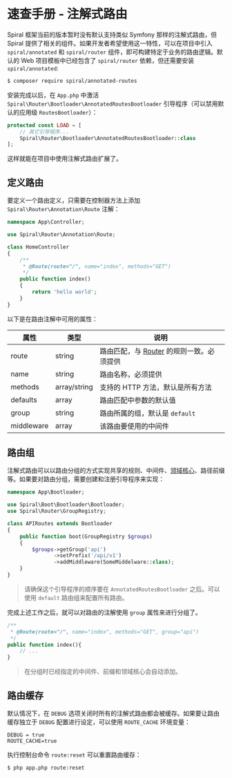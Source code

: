 # 速查手册 - 注解式路由

Spiral 框架当前的版本暂时没有默认支持类似 Symfony 那样的注解式路由，但 Spiral 提供了相关的组件。如果开发者希望使用这一特性，可以在项目中引入 `spiral/annotated` 和 `spiral/router` 组件，即可构建特定于业务的路由逻辑。默认的 Web 项目模板中已经包含了 `spiral/router` 依赖，但还需要安装 `spiral/annotated`:

```bash
$ composer require spiral/annotated-routes
```

安装完成以后，在 `App.php` 中激活 `Spiral\Router\Bootloader\AnnotatedRoutesBootloader` 引导程序（可以禁用默认的应用级 `RoutesBootloader`）：

```php
protected const LOAD = [
    // 其它引导程序...
    Spiral\Router\Bootloader\AnnotatedRoutesBootloader::class
];
```

这样就能在项目中使用注解式路由扩展了。

## 定义路由

要定义一个路由定义，只需要在控制器方法上添加 `Spiral\Router\Annotation\Route` 注解：

```php
namespace App\Controller;

use Spiral\Router\Annotation\Route;

class HomeController
{
    /**
     * @Route(route="/", name="index", methods="GET")
     */
    public function index()
    {
        return 'hello world';
    }
}
```

以下是在路由注解中可用的属性：

属性 | 类型 | 说明
--- | --- | ---
route | string | 路由匹配，与 [Router](/zh_CN/http/routing.md) 的规则一致。必须提供
name | string | 路由名称，必须提供
methods | array/string | 支持的 HTTP 方法，默认是所有方法
defaults | array | 路由匹配中参数的默认值
group | string | 路由所属的组，默认是 `default`
middleware | array | 该路由要使用的中间件

## 路由组

注解式路由可以以路由分组的方式实现共享的规则、中间件、[领域核心](/zh_CN/cookbook/domain-core.md)、路径前缀等。如果要对路由分组，需要创建和注册引导程序来实现：

```php
namespace App\Bootloader;

use Spiral\Boot\Bootloader\Bootloader;
use Spiral\Router\GroupRegistry;

class APIRoutes extends Bootloader
{
    public function boot(GroupRegistry $groups)
    {
        $groups->getGroup('api')
               ->setPrefix('/api/v1')
               ->addMiddleware(SomeMiddelware::class);
    }
}
```

> 请确保这个引导程序的顺序要在 `AnnotatedRoutesBootloader` 之后。可以使用 `default` 路由组来配置所有路由。

完成上述工作之后，就可以对路由的注解使用 `group` 属性来进行分组了。

```php
/**
 * @Route(route="/", name="index", methods="GET", group="api")
 */
public function index(){
    // ...    
}
```

> 在分组时已经指定的中间件、前缀和领域核心会自动添加。

## 路由缓存

默认情况下，在 `DEBUG` 选项关闭时所有的注解式路由都会被缓存。如果要让路由缓存独立于 `DEBUG` 配置进行设定，可以使用 `ROUTE_CACHE` 环境变量：

```dotenv
DEBUG = true
ROUTE_CACHE=true
```

执行控制台命令 `route:reset` 可以重置路由缓存：

```bash
$ php app.php route:reset
```
